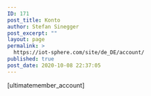 ```yaml
---
ID: 171
post_title: Konto
author: Stefan Sinegger
post_excerpt: ""
layout: page
permalink: >
  https://iot-sphere.com/site/de_DE/account/
published: true
post_date: 2020-10-08 22:37:05
---
```

[ultimatemember_account]